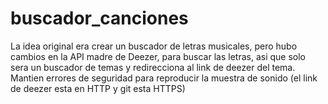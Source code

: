 # buscador_canciones
La idea original era crear un buscador de letras musicales, pero hubo cambios en la API madre de Deezer, para buscar las letras, asi que solo sera un buscador de temas y redirecciona al link de deezer del tema. Mantien errores de seguridad para reproducir la muestra de sonido (el link de deezer esta en HTTP y git esta HTTPS)
